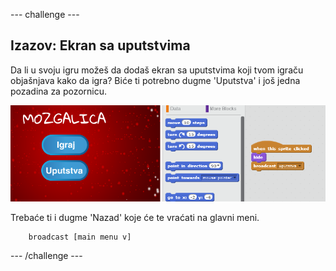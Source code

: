 \--- challenge \---

## Izazov: Ekran sa uputstvima

Da li u svoju igru možeš da dodaš ekran sa uputstvima koji tvom igraču objašnjava kako da igra? Biće ti potrebno dugme 'Uputstva' i još jedna pozadina za pozornicu.

![screenshot](images/brain-instructions.png)

Trebaće ti i dugme 'Nazad' koje će te vraćati na glavni meni.

```blocks
    broadcast [main menu v]
```

\--- /challenge \---